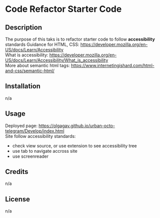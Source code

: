 # Code Refactor Starter Code

## Description
The purpose of this taks is to refactor starter code to follow **accessibility** standards
Guidance for HTML, CSS: https://developer.mozilla.org/en-US/docs/Learn/Accessibility
<br>
What is accessibility: https://developer.mozilla.org/en-US/docs/Learn/Accessibility/What_is_accessibility
<br>
More about semantic html tags: https://www.internetingishard.com/html-and-css/semantic-html/ 
 
## Installation
n/a

## Usage
Deployed page: https://olgagav.github.io/urban-octo-telegram/Develop/index.html
<br>
Site follow accessibility standards:
 - check view source, or use extension to see accessibility tree
 - use tab to navigate accross site
 - use screenreader

## Credits

n/a

## License

n/a